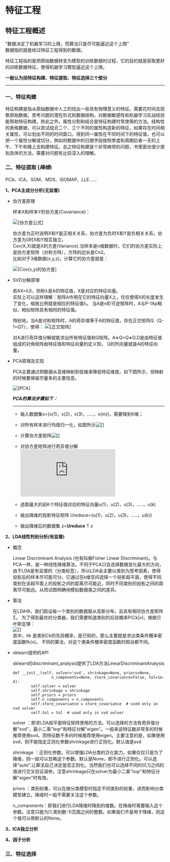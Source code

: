 # 特征工程

## 特征工程概述

"数据决定了机器学习的上限，而算法只是尽可能逼近这个上限" \
数据指的就是经过特征工程得到的数据。

特征工程指的是把原始数据转变为模型的训练数据的过程，它的目的就是获取更好的训练数据特征，使得机器学习模型逼近这个上限。

   **一般认为括特征构建、特征提取、特征选择三个部分**
 
   ---

### 一、特征构建

特征构建是指从原始数据中人工的找出一些具有物理意义的特征。需要花时间去观察原始数据，思考问题的潜在形式和数据结构，对数据敏感性和机器学习实战经验能帮助特征构建。除此之外，属性分割和结合是特征构建时常使用的方法。结构性的表格数据，可以尝试组合二个、三个不同的属性构造新的特征，如果存在时间相关属性，可以划出不同的时间窗口，得到同一属性在不同时间下的特征值，也可以把一个属性分解或切分，例如将数据中的日期字段按照季度和周期后者一天的上午、下午和晚上去构建特征。总之特征构建是个非常麻烦的问题，书里面也很少提到具体的方法，需要对问题有比较深入的理解。

### 二、特征提取 (_降维_)
PCA、ICA、SOM、MDS、ISOMAP、LLE……

**1、PCA主成分分析(无监督)**
* 协方差原理

    样本X和样本Y的协方差(Covariance)：
    
    ![[协方差公式]](https://images2017.cnblogs.com/blog/984656/201708/984656-20170830164626405-1764657020.png)        
    
    协方差为正时说明X和Y是正相关关系，协方差为负时X和Y是负相关关系，协方差为0时X和Y相互独立。\
    Cov(X,X)就是X的方差(Variance).当样本是n维数据时，它们的协方差实际上是协方差矩阵（对称方阵），方阵的边长是Cn2。\
    比如对于3维数据(x,y,z)，计算它的协方差就是：
    
    ![[Cov(x,y)的协方差]](https://images2017.cnblogs.com/blog/984656/201708/984656-20170830164644124-930328298.png)
    
* SVD分解原理
    
    若AX=λX，则称λ是A的特征值，X是对应的特征向量。\
    实际上可以这样理解：矩阵A作用在它的特征向量X上，仅仅使得X的长度发生了变化，缩放比例就是相应的特征值λ。
    当A是n阶可逆矩阵时，A与P-1Ap相似，相似矩阵具有相同的特征值。
    
    特别地，当A是对称矩阵时，A的奇异值等于A的特征值，存在正交矩阵Q（Q-1=QT），使得：
    ![[正交矩阵]](https://images2017.cnblogs.com/blog/984656/201708/984656-20170830164731343-1220904233.png)
    
    对A进行奇异值分解就能求出所有特征值和Q矩阵。A∗Q=Q∗D,D是由特征值组成的对角矩阵由特征值和特征向量的定义知，
    Q的列向量就是A的特征向量。
    
* PCA原理及实现

    PCA主要通过把数据从高维映射到低维来降低特征维度。如下图所示，但映射的时候要保留尽量多的主要信息。
    
    ![[PCA]](https://images2017.cnblogs.com/blog/984656/201708/984656-20170830165452593-348310486.png)
    
    **_PCA的算法步骤如下：_**
    
   ---
    - 输入数据集x={x(1)，x(2)，x(3)，.....，x(m)}，需要降到K维；
    - 对所有样本进行均值归一化，如图所示![[]](https://images2017.cnblogs.com/blog/984656/201708/984656-20170830171147905-1678387004.png)
    
    - 计算协方差矩阵![[]](https://images2017.cnblogs.com/blog/984656/201708/984656-20170830171317843-522396617.png)
    - 对协方差矩阵进行奇异值分解![[]](http://latex.codecogs.com/gif.latex?%5BU%2CS%2CV%5D%20%3D%20svd%28%5CSigma%29)
    - 选取最大的前K个特征值对应的特征向量u(1)，u(2)，u(3)，.....，u(k)
    - 输出降维的投影特征矩阵 Ureduce={u(1)，u(2)，u(3)，.....，u(k)}
    - 输出降维后的数据集 z=**Ureduce** T x

**2、LDA线性判别分析(有监督)**

   - 概念
     
     Linear Discriminant Analysis (也有叫做Fisher Linear Discriminant)。与PCA一样，是一种线性降维算法。不同于PCA只会选择数据变化最大的方向，由于LDA是有监督的（分类标签），所以LDA会主要以类别为思考因素，使得投影后的样本尽可能可分。它通过在k维空间选择一个投影超平面，使得不同类别在该超平面上的投影之间的距离尽可能近，同时不同类别的投影之间的距离尽可能远。从而试图明确地模拟数据类之间的差异。
    
   - 算法
   
     在LDA中，我们假设每一个类别的数据服从高斯分布，且具有相同协方差矩阵Σ。 
     为了得到最优的分类器，我们需要知道类别的后验概率P(Ck|x)。根据贝叶斯定理：\
     ![[]](https://img-blog.csdn.net/20171213150522931) \
     其中，πk  是类别Ck的先验概率，是已知的，那么主要就是求出类条件概率密度函数fk(x)。
     不同的算法，对这个类条件概率密度函数的假设都不同。
     
   - sklearn提供的API
     
     sklearn的discriminant_analysis提供了LDA方法LinearDiscriminantAnalysis
     
         def __init__(self, solver='svd', shrinkage=None, priors=None,
                          n_components=None, store_covariance=False, tol=1e-4):
                 self.solver = solver
                 self.shrinkage = shrinkage
                 self.priors = priors
                 self.n_components = n_components
                 self.store_covariance = store_covariance  # used only in svd solver
                 self.tol = tol  # used only in svd solver

     solver ：即求LDA超平面特征矩阵使用的方法。可以选择的方法有奇异值分解"svd"，最小二乘"lsqr"和特征分解"eigen"。一般来说特征数非常多的时候推荐使用svd，而特征数不多的时候推荐使用eigen。主要注意的是，如果使用svd，则不能指定正则化参数shrinkage进行正则化。默认值是svd
     
     shrinkage ：正则化参数，可以增强LDA分类的泛化能力。如果仅仅只是为了降维，则一般可以忽略这个参数。默认是None，即不进行正则化。可以选择"auto",让算法自己决定是否正则化。当然我们也可以选择不同的[0,1]之间的值进行交叉验证调参。注意shrinkage只在solver为最小二乘"lsqr"和特征分解"eigen"时有效。
     
     priors  ：类别权重，可以在做分类模型时指定不同类别的权重，进而影响分类模型建立。降维时一般不需要关注这个参数。
     
     n_components：即我们进行LDA降维时降到的维数。在降维时需要输入这个参数。注意只能为[1,类别数-1)范围之间的整数。如果我们不是用于降维，则这个值可以用默认的None。
     
**3、ICA独立分析**

**4、因子分析**

### 三、特征选择